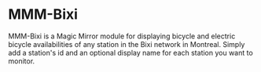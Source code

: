# MMM-Bixi

MMM-Bixi is a Magic Mirror module for displaying bicycle and electric bicycle availabilities of any station in the Bixi network in Montreal. Simply add a station's id and an optional display name for each station you want to monitor.
